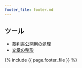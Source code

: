 ```yaml
---
footer_file: footer.md
---
```


## ツール

- [裁判書公開用の処理](/tools/convert-text-of-case-into-md-for-public)
- [文章の整形](/tools/beautify-text)


{% include {{ page.footer_file }}  %}
